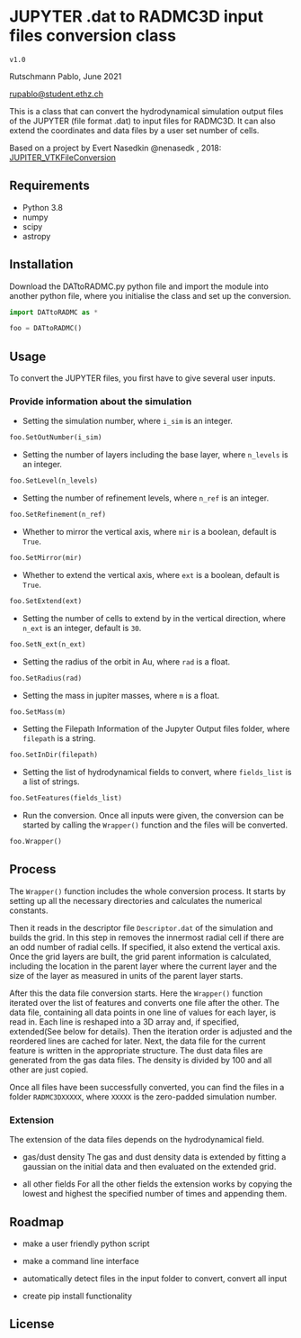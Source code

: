 # JUPYTER .dat to RADMC3D input files conversion class

`v1.0`

Rutschmann Pablo, June 2021

rupablo@student.ethz.ch

This is a class that can convert the hydrodynamical simulation output files of the JUPYTER (file format .dat) to input files for RADMC3D. It can also extend the coordinates and data files by a user set number of cells. 

Based on a project by Evert Nasedkin @nenasedk , 2018: [JUPITER_VTKFileConversion](https://github.com/nenasedk/JUPITER_VTKFileConversion)

## Requirements
* Python 3.8
* numpy
* scipy
* astropy


## Installation

Download the DATtoRADMC.py python file and import the module into another python file, where you initialise the class and set up the conversion.

```python
import DATtoRADMC as *

foo = DATtoRADMC()
```


## Usage

To convert the JUPYTER files, you first have to give several user inputs.

### Provide information about the simulation

* Setting the simulation number, where `i_sim` is an integer.

```python
foo.SetOutNumber(i_sim)
```

* Setting the number of layers including the base layer, where `n_levels` is an integer.

```python
foo.SetLevel(n_levels)
```

* Setting the number of refinement levels, where `n_ref` is an integer.

```python
foo.SetRefinement(n_ref)
```

* Whether to mirror the vertical axis, where `mir` is a boolean, default is `True`.
```python
foo.SetMirror(mir)
```

* Whether to extend the vertical axis, where `ext` is a boolean, default is `True`.
```python
foo.SetExtend(ext)
```

* Setting the number of cells to extend by in the vertical direction, where `n_ext` is an integer, default is `30`.

```python
foo.SetN_ext(n_ext)
```

* Setting the radius of the orbit in Au, where `rad` is a float.
```python
foo.SetRadius(rad)
```

* Setting the mass in jupiter masses, where `m` is a float.
```python
foo.SetMass(m)
```

* Setting the Filepath Information of the Jupyter Output files folder, where `filepath` is a string.
```python
foo.SetInDir(filepath)
```

* Setting the list of hydrodynamical fields to convert, where `fields_list` is a list of strings.

```python
foo.SetFeatures(fields_list)
```

* Run the conversion. Once all inputs were given, the conversion can be started by calling the `Wrapper()` function and the files will be converted.

```python
foo.Wrapper()
```

## Process

The `Wrapper()` function includes the whole conversion process. 
It starts by setting up all the necessary directories and calculates the numerical constants.

Then it reads in the descriptor file `Descriptor.dat` of the simulation and builds the grid. In this step in removes the innermost radial cell if there are an odd number of radial cells. If specified, it also extend the vertical axis. Once the grid layers are built, the grid parent information is calculated, including the location in the parent layer where the current layer and the size of the layer as measured in units of the parent layer starts.

After this the data file conversion starts. Here the `Wrapper()` function iterated over the list of features and converts one file after the other. The data file, containing all data points in one line of values for each layer, is read in. Each line is reshaped into a 3D array and, if specified, extended(See below for details). Then the iteration order is adjusted and the reordered lines are cached for later.
Next, the data file for the current feature is written in the appropriate structure. The dust data files are generated from the gas data files. The density is divided by 100 and all other are just copied.

Once all files have been successfully converted, you can find the files in a folder `RADMC3DXXXXX`, where `XXXXX` is the zero-padded simulation number.

### Extension

The extension of the data files depends on the hydrodynamical field. 

* gas/dust density
The gas and dust density data is extended by fitting a gaussian on the initial data and then evaluated on the extended grid.

* all other fields
For all the other fields the extension works by copying the lowest and highest the specified number of times and appending them.

 

## Roadmap

* make a user friendly python script

* make a command line interface

* automatically detect files in the input folder to convert, convert all input

* create pip install functionality


## License